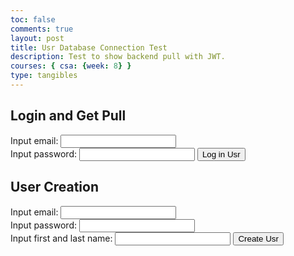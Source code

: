 ```yaml
---
toc: false
comments: true
layout: post
title: Usr Database Connection Test
description: Test to show backend pull with JWT.
courses: { csa: {week: 8} }
type: tangibles
---
```


## Login and Get Pull

Input email: <input id="email" type="text">
<br>
Input password: <input id="password" type="text">
<button onclick="login_user()">Log in Usr</button>

<button id="read_button" onclick="read_pull()" style="display:none;">Read Pull</button>
<button id="put_button" onclick="put_data()" style="display:none;">Put Request</button>

## User Creation

Input email: <input id="email_creator" type="text">
<br>
Input password: <input id="password_creator" type="text">
<br>
Input first and last name: <input id="name_creator" type="text">
<button onclick="create_user()">Create Usr</button>

<script>
    flowerDisable = true;
    /// URL for deployment
    // var url = "https://spring.nighthawkcodingsociety.com"
    // Comment out next line for local testing
    // Authenticate endpoint
    const login_url = "http://localhost:8085/authenticate";
    // prepare URL
    //var url = "https://spring.nighthawkcodingsociety.com/api/person/";
    // Uncomment next line for localhost testing
    const read_url = "http://localhost:8085/api/usr/";
    //var url = "https://spring.nighthawkcodingsociety.com/api/person/";
    // Uncomment next line for localhost testing
    const post_url = "http://localhost:8085/api/usr/post";
    const put_url = "http://localhost:8085/api/usr/update";

    function login_user() {
        // Set body to include login data
        var authBody = {
            email: document.getElementById("email").value,
            password: document.getElementById("password").value
        };

        localStorage.setItem('email', document.getElementById('email').value);

        // Set Headers to support cross origin
        var authOptions = {
            method: 'POST',
            mode: 'cors', // no-cors, *cors, same-origin
            cache: 'no-cache', // *default, no-cache, reload, force-cache, only-if-cached
            credentials: 'include', // include, *same-origin, omit
            body: JSON.stringify(authBody),
            headers: {
                "content-type": "application/json",
            },
        };

        // Fetch JWT
        fetch(login_url, authOptions)
        .then(response => {
            // trap error response from Web API
            if (!response.ok) {
                const errorMsg = 'Login error: ' + response.status;
                console.log(errorMsg);
                return;
            }
            document.getElementById("read_button").style.display = "block";
            document.getElementById("put_button").style.display = "block";
            // Success!!!
            // Redirect to Database location
            // window.location.href = "/APCSA/data/database";
        })
    }

    function read_pull() {
        // set options for cross origin header request
        const options = {
            method: 'GET', // *GET, POST, PUT, DELETE, etc.
            mode: 'cors', // no-cors, *cors, same-origin
            cache: 'default', // *default, no-cache, reload, force-cache, only-if-cached
            credentials: 'include', // include, *same-origin, omit
            headers: {
            'Content-Type': 'application/json',
            },
        };

        // fetch the API
        fetch(read_url, options)
            // response is a RESTful "promise" on any successful fetch
            .then(response => {
            // check for response errors and display
            if (response.status !== 200) {
                const errorMsg = 'Database response error: ' + response.status;
                console.log(errorMsg);
                return;
            }
            // valid response will contain json data
            response.json().then(data => {
                console.log(data);
            })
        })
    }

    function create_user() {
        const createBody = {
            email: document.getElementById("email_creator").value,
            password: document.getElementById("password_creator").value,
            name: document.getElementById("name_creator").value
        };
        // url encoding
        const email = encodeURIComponent(document.getElementById("email_creator").value);
        const password = encodeURIComponent(document.getElementById("password_creator").value);
        const name = encodeURIComponent(document.getElementById("name_creator").value);
        // updated post url
        const updatedPostUrl = post_url + `?email=${email}&password=${password}&name=${name}`;
        // set options for cross origin header request
        const postOptions = {
            method: 'POST',
            mode: 'cors', // no-cors, *cors, same-origin
            cache: 'no-cache', // *default, no-cache, reload, force-cache, only-if-cached
            credentials: 'include', // include, *same-origin, omit
            body: JSON.stringify(createBody),
            headers: {
                "content-type": "application/json",
            },
        };

        // fetch the API
        fetch(updatedPostUrl, postOptions)
            // response is a RESTful "promise" on any successful fetch
            .then(response => {
            // check for response errors and display
            if (response.status !== 200) {
                const errorMsg = 'Database response error: ' + response.status;
                console.log(errorMsg);
                return;
            }
            // valid response will contain json data
            response.json().then(data => {
                console.log(data);
            })
        })
    }

    function put_data() {
        const putBody = {
            email: localStorage.getItem('email'),
            newCanvasHistory: [
                [0, 1, 2, 3, 4, 5, 6, 7, 8, 9, 10, 11],
                [1, 0, 3, 6, 0, 0, 0, 0, 0, 0, 50, 0],
                [2, 3, 0, 2, 6, 0, 0, 0, 0, 0, 40, 0],
                [3, 6, 2, 0, 7, 8, 0, 0, 0, 0, 0, 0],
                [4, 0, 6, 7, 0, 1, 8, 0, 0, 0, 0, 0],
                [5, 0, 0, 8, 1, 0, 4, 10, 0, 0, 0, 0],
                [6, 0, 0, 0, 8, 4, 0, 6, 10, 0, 0, 0],
                [7, 0, 0, 0, 0, 10, 6, 0, 8, 2, 0, 0],
                [8, 0, 0, 0, 0, 0, 10, 8, 0, 9, 20000, 0],
                [9, 0, 0, 0, 0, 0, 0, 2, 9, 0, 1000, 0],
                [10, 50, 40, 0, 0, 0, 0, 0, 20000, 1000, 0, 0],
                [11, 0, 0, 0, 0, 0, 0, 0, 0, 0, 0, 0]
            ]
        }
        // url encoding
        // set options for cross origin header request
        const putOptions = {
            method: 'PUT',
            mode: 'cors', // no-cors, *cors, same-origin
            cache: 'no-cache', // *default, no-cache, reload, force-cache, only-if-cached
            credentials: 'include', // include, *same-origin, omit
            body: JSON.stringify(putBody),
            headers: {
                "content-type": "application/json",
            },
        };

        // fetch the API
        fetch(put_url, putOptions)
            // response is a RESTful "promise" on any successful fetch
            .then(response => {
            // check for response errors and display
            console.log('Response Status:', response.status);
            if (response.status !== 200) {
                const errorMsg = 'Database response error: ' + response.status;
                console.log(errorMsg);
                return;
            }
            // valid response will contain json data
            response.json().then(data => {
                console.log(data);
            })
        })
    }
</script>
